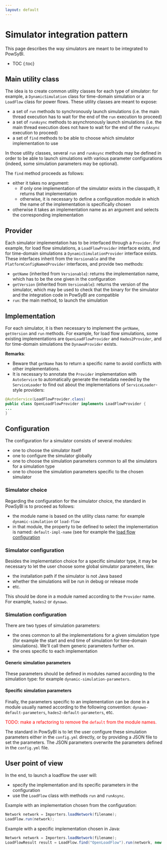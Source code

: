 ```yaml
---
layout: default
---
```


# Simulator integration pattern

This page describes the way simulators are meant to be integrated to PowSyBl.

* TOC
{:toc}

## Main utility class
The idea is to create common utility classes for each type of simulator:
for example, a `DynamicSimulation` class for time-domain simulation or a `LoadFlow` class for power flows. These utility classes are meant to expose:
- a set of `run` methods to synchronously launch simulations (i.e. the main thread execution has to wait for the end of the `run` execution to proceed)
- a set of `runAsync` methods to asynchronously launch simulations (i.e. the main thread execution does not have to wait for the end of the `runAsync` execution to proceed)
- a set of `find` methods to be able to choose which simulator implementation to use

In those utility classes, several `run` and `runAsync` methods may be defined in order to be able to launch simulations with various parameter configurations (indeed, some simulation parameters may be optional).

The `find` method proceeds as follows:
- either it takes no argument:
  - if only one implementation of the simulator exists in the classpath, it returns that implementation
  - otherwise, it is necessary to define a configuration module in which the name of the implementation is specifically chosen
- otherwise it takes an implementation name as an argument and selects the corresponding implementation

## Provider

Each simulator implementation has to be interfaced through a `Provider`.
For example, for load flow simulations, a `LoadFlowProvider` interface exists, and for time-domain
simulations a `DynamicSimulationProvider` interface exists.
These interfaces inherit from the `Versionable` and the `PlatformConfigNamedProvider` interfaces, and provide two methods:
- `getName` (inherited from `Versionable`): returns the implementation name, which has to be the one given in the configuration
- `getVersion` (inherited from `Versionable`): returns the version of the simulator, which may be used to check that the binary for the simulator and the integration code in PowSyBl are compatible
- `run`: the main method, to launch the simulation

## Implementation

For each simulator, it is then necessary to implement the `getName`, `getVersion` and `run` methods.
For example, for load flow simulations, some existing implementations are `OpenLoadFlowProvider` and `Hades2Provider`, and for time-domain simulations the `DynawoProvider` exists.

**Remarks**:

- Beware that `getName` has to return a specific name to avoid conflicts with other implementations.
- It is necessary to annotate the `Provider` implementation with `AutoService` to automatically generate the metadata needed by the `ServiceLoader` to find out about the implementations of `ServiceLoader`-style providers:

```java
@AutoService(LoadFlowProvider.class)
public class OpenLoadFlowProvider implements LoadFlowProvider {
...
}
```

## Configuration 

The configuration for a simulator consists of several modules:
- one to choose the simulator itself
- one to configure the simulator globally
- one to choose the simulation parameters common to all the simulators for a simulation type
- one to choose the simulation parameters specific to the chosen simulator

### Simulator choice

Regarding the configuration for the simulator choice, the standard in PowSyBl is to proceed as follows:
- the module name is based on the utility class name: for example `dynamic-simulation` or `load-flow`
- in that module, the property to be defined to select the implementation is named: `default-impl-name` (see for example the [load flow configuration](../../simulation/powerflow/index.md#configuration)

### Simulator configuration

Besides the implementation choice for a specific simulator type, it may be necessary to let the user choose some global simulator parameters, like:
- the installation path if the simulator is not Java based
- whether the simulations will be run in debug or release mode
- etc.

This should be done in a module named according to the `Provider` name. For example, `hades2` or `dynawo`.

### Simulation configuration

There are two types of simulation parameters:
- the ones common to all the implementations for a given simulation type (for example the start and end time of simulation for time-domain simulations). We'll call them generic parameters further on.
- the ones specific to each implementation

#### Generic simulation parameters

These parameters should be defined in modules named according to the simulation type: for example `dynamic-simulation-parameters`.

#### Specific simulation parameters

Finally, the parameters specific to an implementation can be done in a module usually named according to the following convention: `dynawo-default-parameters`, `hades2-default-parameters`, etc.

<span style="color:red"> TODO: make a refactoring to remove the `default` from the module names.</span>

The standard in PowSyBl is to let the user configure these simulation parameters either in the `config.yml` directly, or by providing a JSON file to set the parameters. The JSON parameters overwrite the parameters defined in the `config.yml` file.

## User point of view

In the end, to launch a loadflow the user will:
- specify the implementation and its specific parameters in the configuration
- use the `LoadFlow` class with methods `run` and `runAsync`.

Example with an implementation chosen from the configuration:
```java
Network network = Importers.loadNetwork(filename);
LoadFlow.run(network);
```

Example with a specific implementation chosen in Java:

```java
Network network = Importers.loadNetwork(filename);
LoadFlowResult result = LoadFlow.find("OpenLoadFlow").run(network, new LoadFlowParameters());
```

